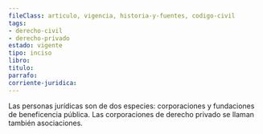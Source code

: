 ```yaml
---
fileClass: articulo, vigencia, historia-y-fuentes, codigo-civil
tags:
- derecho-civil
- derecho-privado
estado: vigente
tipo: inciso
libro:
titulo:
parrafo:
corriente-juridica:
---
```

Las personas jurídicas son de dos especies: corporaciones y fundaciones de beneficencia pública. Las corporaciones de derecho privado se llaman también asociaciones.